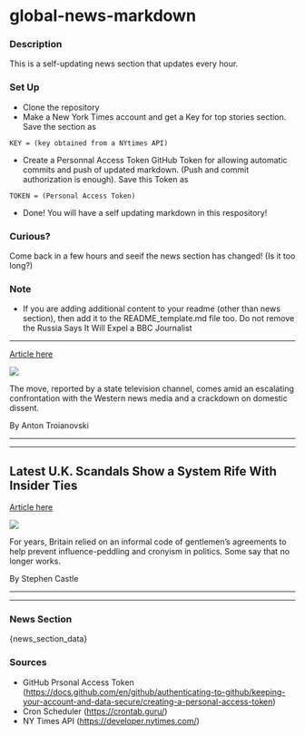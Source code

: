 # global-news-markdown

### Description 
This is a self-updating news section that updates every hour.

### Set Up 
* Clone the repository
* Make a New York Times account and get a Key for top stories section. Save the section as 
 ```
 KEY = (key obtained from a NYtimes API)
 ```
*  Create a Personnal Access Token GitHub Token for allowing automatic commits and push of updated markdown. (Push and commit authorization is enough). Save this Token as 
```
TOKEN = (Personal Access Token)
```
* Done! You will have a self updating markdown in this respository!

### Curious?
Come back in a few hours and seeif the news section has changed! (Is it too long?)

### Note
* If you are adding additional content to your readme (other than news section), then add it to the README_template.md file too. Do not remove the Russia Says It Will Expel a BBC Journalist
------------------------------------------

[Article here](https://www.nytimes.com/2021/08/13/world/europe/russia-bbc-journalist.html)

[![](https://static01.nyt.com/images/2021/08/13/world/13RUSSIA-BBC1/merlin_183577575_159436fc-f1d8-4811-b0b6-c7243f30c52d-superJumbo.jpg)](https://www.nytimes.com/2021/08/13/world/europe/russia-bbc-journalist.html)

The move, reported by a state television channel, comes amid an escalating confrontation with the Western news media and a crackdown on domestic dissent.

By Anton Troianovski

* * *

* * *

Latest U.K. Scandals Show a System Rife With Insider Ties
---------------------------------------------------------

[Article here](https://www.nytimes.com/2021/08/13/world/europe/uk-boris-johnson-cameron.html)

[![](https://static01.nyt.com/images/2021/08/11/world/11uk-donors1/merlin_165358419_4bf5b806-c94f-4d6c-8ed2-3754f9f14a6d-superJumbo.jpg)](https://www.nytimes.com/2021/08/13/world/europe/uk-boris-johnson-cameron.html)

For years, Britain relied on an informal code of gentlemen’s agreements to help prevent influence-peddling and cronyism in politics. Some say that no longer works.

By Stephen Castle

* * *

* * *

### News Section 
{news_section_data}


### Sources 
* GitHub Prsonal Access Token (https://docs.github.com/en/github/authenticating-to-github/keeping-your-account-and-data-secure/creating-a-personal-access-token)
* Cron Scheduler (https://crontab.guru/)
* NY Times API (https://developer.nytimes.com/)
